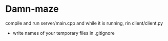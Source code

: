 # Damn-maze
compile and run server/main.cpp
and while it is running, rin client/client.py

* write names of your temporary files in .gitignore

